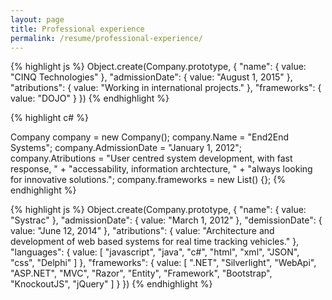 ```yaml
---
layout: page
title: Professional experience
permalink: /resume/professional-experience/
---
```


{% highlight js %}
Object.create(Company.prototype, {
  "name": { value: "CINQ Technologies" },
  "admissionDate": { value: "August 1, 2015" },
  "atributions": {
    value: "Working in international projects."
  },
  "frameworks": {
    value: "DOJO"
  }
})
{% endhighlight %}

{% highlight c# %}

Company company = new Company();
company.Name = "End2End Systems";
company.AdmissionDate = "January 1, 2012";
company.Atributions =
  "User centred system development, with fast response, " +
  "accessability, information archtecture, " +
  "always looking for innovative solutions.";
company.frameworks = new List<String>() {};
{% endhighlight %}

{% highlight js %}
Object.create(Company.prototype, {
  "name": { value: "Systrac" },
  "admissionDate": { value: "March 1, 2012" },
  "demissionDate": { value: "June 12, 2014" },
  "atributions": {
    value: "Architecture and development of web based systems
      for real time tracking vehicles."
  },
  "languages": {
    value: [
      "javascript",
      "java",
      "c#",
      "html",
      "xml",
      "JSON",
      "css",
      "Delphi"
    ]
  },
  "frameworks": {
    value: [
      ".NET",
      "Silverlight",
      "WebApi",
      "ASP.NET",
      "MVC",
      "Razor",
      "Entity",
      "Framework",
      "Bootstrap",
      "KnockoutJS",
      "jQuery"
    ]
  }
})
{% endhighlight %}